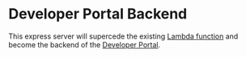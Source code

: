 # Developer Portal Backend

This express server will supercede the existing [Lambda function](https://github.com/department-of-veterans-affairs/developer-portal-lambda-backend) and become the backend of the [Developer Portal](https://developer.va.gov/apply).
